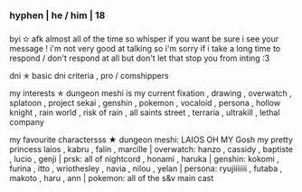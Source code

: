 ### hyphen | he / him | 18 
### 
byi ✫ afk almost all of the time so whisper if you want be sure i see your message ! i'm not very good at talking so i'm sorry if i take a long time to respond / don't respond at all but don't let that stop you from inting :3 

dni ✭ basic dni criteria , pro / comshippers

my interests ✯ dungeon meshi is my current fixation , drawing , overwatch , splatoon , project sekai , genshin , pokemon , vocaloid , persona , hollow knight , rain world , risk of rain , all saints street , terraria , ultrakill , lethal company

my favourite charactersss ★ dungeon meshi: LAIOS OH MY Gosh my pretty princess laios , kabru , falin , marcille | overwatch: hanzo , cassidy , baptiste , lucio , genji | prsk: all of nightcord , honami , haruka | genshin: kokomi , furina , itto , wriothesley , navia , nilou , yelan | persona: ryujiiiiiii , futaba , makoto , haru , ann | pokemon: all of the s&v main cast 

<!--
**starstruckGastropod/starstruckGastropod** is a ✨ _special_ ✨ repository because its `README.md` (this file) appears on your GitHub profile.

Here are some ideas to get you started:

- 🔭 I’m currently working on ...
- 🌱 I’m currently learning ...
- 👯 I’m looking to collaborate on ...
- 🤔 I’m looking for help with ...
- 💬 Ask me about ...
- 📫 How to reach me: ...
- 😄 Pronouns: ...
- ⚡ Fun fact: ...
-->
